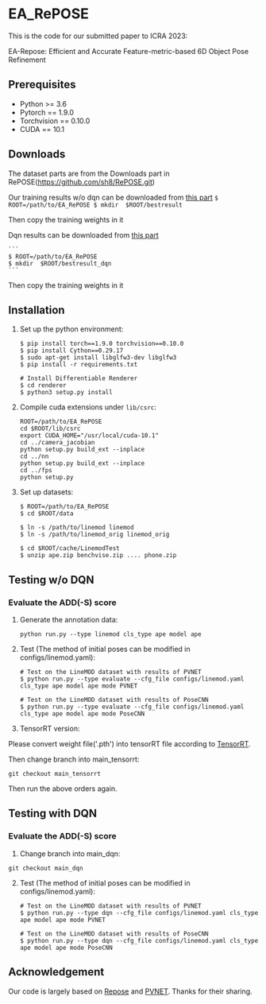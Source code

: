 # EA_RePOSE

This is the code for our submitted paper to ICRA 2023:

EA-Repose: Efficient and Accurate Feature-metric-based 6D Object Pose Refinement

## Prerequisites
- Python >= 3.6
- Pytorch == 1.9.0
- Torchvision == 0.10.0
- CUDA == 10.1

## Downloads
The dataset parts are from the Downloads part in RePOSE(https://github.com/sh8/RePOSE.git)

Our training results w/o dqn can be downloaded from [this part](https://drive.google.com/drive/folders/1gVRkrTW8oyjWFri4_5ZlneEyO_ejti8X?usp=sharing)
    ```
    $ ROOT=/path/to/EA_RePOSE
    $ mkdir  $ROOT/bestresult
    ```
    
Then copy the training weights in it

Dqn results can be downloaded from [this part](https://drive.google.com/drive/folders/1gdcLg-kuycxDlAUlaeo89bKEPZ-NkXX1?usp=sharing)

    ```
    $ ROOT=/path/to/EA_RePOSE
    $ mkdir  $ROOT/bestresult_dqn
    ```
    
Then copy the training weights in it



## Installation

1. Set up the python environment:
    ```
    $ pip install torch==1.9.0 torchvision==0.10.0
    $ pip install Cython==0.29.17
    $ sudo apt-get install libglfw3-dev libglfw3
    $ pip install -r requirements.txt

    # Install Differentiable Renderer
    $ cd renderer
    $ python3 setup.py install
    ```
2. Compile cuda extensions under `lib/csrc`:
    ```
    ROOT=/path/to/EA_RePOSE
    cd $ROOT/lib/csrc
    export CUDA_HOME="/usr/local/cuda-10.1"
    cd ../camera_jacobian
    python setup.py build_ext --inplace
    cd ../nn
    python setup.py build_ext --inplace
    cd ../fps
    python setup.py
    ```
3. Set up datasets:
    ```
    $ ROOT=/path/to/EA_RePOSE
    $ cd $ROOT/data

    $ ln -s /path/to/linemod linemod
    $ ln -s /path/to/linemod_orig linemod_orig
 
    $ cd $ROOT/cache/LinemodTest
    $ unzip ape.zip benchvise.zip .... phone.zip
 
## Testing w/o DQN

### Evaluate the ADD(-S) score

1. Generate the annotation data:
    ```
    python run.py --type linemod cls_type ape model ape
    ```
2. Test (The method of initial poses can be modified in configs/linemod.yaml):
    ```
    # Test on the LineMOD dataset with results of PVNET
    $ python run.py --type evaluate --cfg_file configs/linemod.yaml cls_type ape model ape mode PVNET
    
    # Test on the LineMOD dataset with results of PoseCNN
    $ python run.py --type evaluate --cfg_file configs/linemod.yaml cls_type ape model ape mode PoseCNN
 
    ``` 
3. TensorRT version:

Please convert weight file('.pth') into tensorRT file according to [TensorRT](https://docs.nvidia.com/deeplearning/tensorrt/developer-guide/index.html).

Then change branch into main_tensorrt:
 ```
 git checkout main_tensorrt
 ```
Then run the above orders again.


## Testing with DQN

### Evaluate the ADD(-S) score
1. Change branch into main_dqn:
 ```
 git checkout main_dqn
 ```
 
2. Test (The method of initial poses can be modified in configs/linemod.yaml):
    ```
    # Test on the LineMOD dataset with results of PVNET
    $ python run.py --type dqn --cfg_file configs/linemod.yaml cls_type ape model ape mode PVNET
    
    # Test on the LineMOD dataset with results of PoseCNN
    $ python run.py --type dqn --cfg_file configs/linemod.yaml cls_type ape model ape mode PoseCNN
 
    ``` 
    



    
## Acknowledgement
Our code is largely based on [Repose](https://github.com/sh8/RePOSE.git) and [PVNET](https://github.com/zju3dv/pvnet.git).  Thanks for their sharing.

